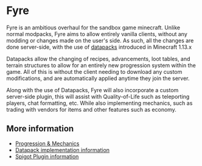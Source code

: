 # Fyre

Fyre is an ambitious overhaul for the sandbox game minecraft.
Unlike normal modpacks, Fyre aims to allow entirely vanilla clients, without any modding or changes made on the user's side.
As such, all the changes are done server-side, with the use of [datapacks](https://minecraft.gamepedia.com/Data_pack) introduced in Minecraft 1.13.x

Datapacks allow the changing of recipes, advancements, loot tables, and terrain structures to allow for an entirely new progression system within the game.
All of this is without the client needing to download any custom modifications, and are automatically applied anytime they join the server.

Along with the use of Datapacks, Fyre will also incorporate a custom server-side plugin, this will assist with Quality-of-Life such as teleporting players, chat formatting, etc.
While also implementing mechanics, such as trading with vendors for items and other features such as economy.

## More information

- [Progression & Mechanics](./docs/progression.md)
- [Datapack implementation information](./docs/datapack.md)
- [Spigot Plugin information](./plugin/README.md)

